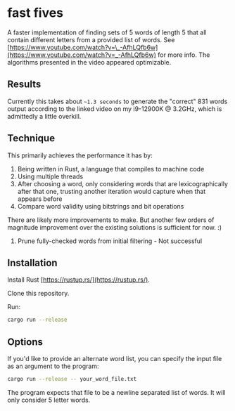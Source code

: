 # fast fives

A faster implementation of finding sets of 5 words of length 5 that all contain different letters from a provided list of words.
See [https://www.youtube.com/watch?v=\_-AfhLQfb6w](https://www.youtube.com/watch?v=_-AfhLQfb6w) for more info.
The algorithms presented in the video appeared optimizable.

## Results

Currently this takes about `~1.3 seconds` to generate the "correct" 831 words output according to the linked video on my i9-12900K @ 3.2GHz, which is admittedly a little overkill.

## Technique

This primarily achieves the performance it has by:

1. Being written in Rust, a language that compiles to machine code
1. Using multiple threads
1. After choosing a word, only considering words that are lexicographically after that one, trusting another iteration would capture when that appears before
1. Compare word validity using bitstrings and bit operations

There are likely more improvements to make. But another few orders of magnitude improvement over the existing solutions is sufficient for now. :)

1. Prune fully-checked words from initial filtering - Not successful

## Installation

Install Rust [https://rustup.rs/](https://rustup.rs/).

Clone this repository.

Run:

```sh
cargo run --release
```

## Options

If you'd like to provide an alternate word list, you can specify the input file as an argument to the program:

```sh
cargo run --release -- your_word_file.txt
```

The program expects that file to be a newline separated list of words. It will only consider 5 letter words.

